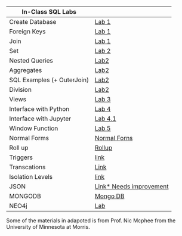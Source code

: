 
| In-Class SQL Labs    |       |
|----------|------------------|
|  Create Database | [Lab 1](inclass/Lab1)|
|  Foreign Keys | [Lab 1](inclass/Lab1)|
| Join |[Lab 1](inclass/Lab1)|
| Set | [Lab 2](inclass/Lab2)|
|Nested Queries | [Lab2](inclass/Lab2)|
|Aggregates | [Lab2](inclass/Lab2)|
|SQL Examples (+ OuterJoin) | [Lab2](inclass/Lab2)|
|Division | [Lab2](inclass/Lab2)|
| Views | [ Lab 3](labs/Lab5_views.md) | 
| Interface with Python | [Lab 4](inclass/Lab_Python)|
| Interface with Jupyter| [Lab 4.1](https://nbviewer.org/urls/teachingow.github.io/DBMS-SQL-Labs/inclass/Mysql-Jupyter.ipynb)|
| Window Function |[Lab 5](inclass/Lab4)|
| Normal Forms | [Normal Forns](labs/Lab3_Normal_forms.md) |
| Roll up| [Rollup](https://nbviewer.org/urls/teachingow.github.io/DBMS-SQL-Labs/inclass/Rollup.ipynb)|
|Triggers |  [link](https://nbviewer.org/urls/teachingow.github.io/DBMS-SQL-Labs/inclass/Triggers.ipynb)||
| Transcations | [Link](inclass/Transactions)|
|Isolation Levels| [link](https://medium.com/@huynhquangthao/mysql-testing-isolation-levels-650a0d0fae75)|
| JSON    | [Link* Needs improvement](labs/Lab_JSON-XML.md)  |
| MONGODB | [Mongo DB](labs/Lab10_mongoDB.md)  |
| NEO4j   | [Lab](other/Lab11_neo4j)   |






Some of the materials in adapoted is from Prof. Nic Mcphee from the University of Minnesota at Morris.

